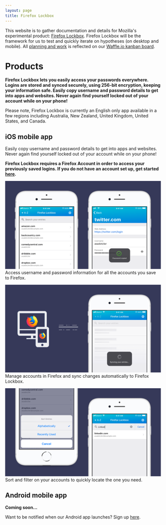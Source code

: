 ```yaml
---
layout: page
title: Firefox Lockbox
---
```


This website is to gather documentation and details for Mozilla's experimental
product: [Firefox Lockbox][website]. Firefox Lockbox will be the framework for
us to test and quickly iterate on hypotheses (on desktop and mobile). All
[planning and work](/process.md) is reflected on our [Waffle.io kanban board][waffle].

# Products

**Firefox Lockbox lets you easily access your passwords everywhere. Logins are stored and synced securely, using 256-bit encryption, keeping your information safe. Easily copy username and password details to get into apps and websites. Never again find yourself locked out of your account while on your phone!**

Please note, Firefox Lockbox is currently an English only app available in a few regions including Australia, New Zealand, United Kingdom, United States, and Canada.

## iOS mobile app

Easily copy username and password details to get into apps and websites. Never again find yourself locked out of your account while on your phone!

**Firefox Lockbox requires a Firefox Account in order to access your previously saved logins. If you do not have an account set up, get started [here](https://lockbox.firefox.com/faq.html#how-do-i-enable-sync-on-firefox).**

![](assets/images/details/access.png)
Access username and password information for all the accounts you save to Firefox.

![](assets/images/details/sync.png)
Manage accounts in Firefox and sync changes automatically to Firefox Lockbox.

![](assets/images/details/sort-filter.png)
Sort and filter on your accounts to quickly locate the one you need.

## Android mobile app

**Coming soon...**

Want to be notified when our Android app launches? Sign up [here](https://goo.gl/forms/ZwLIfHSGLrYcM6k83).

[website]: https://lockbox.firefox.com/
[waffle]: https://waffle.io/mozilla-lockbox/lockbox-extension
